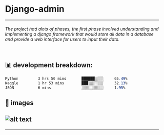 # Django-admin
<hr>
<table>
<h6>The project had alots of phases, the first phase involved understanding and implementing a django framework that would store all data in a database and provide a web interface for users to input their data. <h6>
<table/>
<h2>📊 development breakdown: </h2>

  ```css
  Python         3 hrs 50 mins       ██████░░░░     65.49%
  Kaggle         1 hr 53 mins        ███░░░░░░░     32.13%
  JSON           6 mins              ░░░░░░░░░░     1.95%
  ```
<h2>📝 images<h2>

![alt text](https://astra.icu/saepng.png)
<hr>
